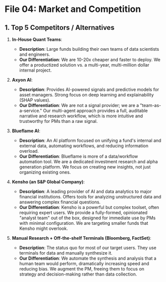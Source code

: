 # File 04: Market and Competition

## 1. Top 5 Competitors / Alternatives

1.  **In-House Quant Teams**:
    - **Description**: Large funds building their own teams of data scientists and engineers.
    - **Our Differentiation**: We are 10-20x cheaper and faster to deploy. We offer a productized solution vs. a multi-year, multi-million dollar internal project.

2.  **Axyon AI**:
    - **Description**: Provides AI-powered signals and predictive models for asset managers. Strong focus on deep learning and explainability (SHAP values).
    - **Our Differentiation**: We are not a signal provider; we are a "team-as-a-service." Our multi-agent approach provides a full, auditable narrative and research workflow, which is more intuitive and trustworthy for PMs than a raw signal.

3.  **Blueflame AI**:
    - **Description**: An AI platform focused on unifying a fund's internal and external data, automating workflows, and reducing information overload.
    - **Our Differentiation**: Blueflame is more of a data/workflow automation tool. We are a dedicated investment research and alpha generation platform. We focus on creating new insights, not just organizing existing ones.

4.  **Kensho (an S&P Global Company)**:
    - **Description**: A leading provider of AI and data analytics to major financial institutions. Offers tools for analyzing unstructured data and answering complex financial questions.
    - **Our Differentiation**: Kensho is a powerful but complex toolset, often requiring expert users. We provide a fully-formed, opinionated "analyst team" out of the box, designed for immediate use by PMs with minimal configuration. We are targeting smaller funds that Kensho might overlook.

5.  **Manual Research + Off-the-shelf Terminals (Bloomberg, FactSet)**:
    - **Description**: The status quo for most of our target users. They use terminals for data and manually synthesize it.
    - **Our Differentiation**: We automate the synthesis and analysis that a human team would perform, dramatically increasing speed and reducing bias. We augment the PM, freeing them to focus on strategy and decision-making rather than data collection.